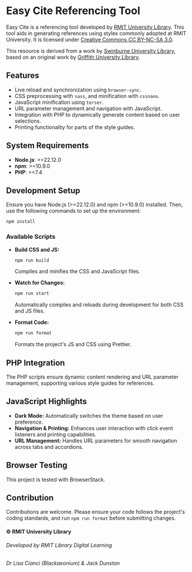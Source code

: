 # Easy Cite Referencing Tool

Easy Cite is a referencing tool developed by [RMIT University Library](https://www.rmit.edu.au/library). This tool aids in generating references using styles commonly adopted at RMIT University. It is licensed under [Creative Commons CC BY-NC-SA 3.0](https://creativecommons.org/licenses/by-nc-sa/3.0/).

This resource is derived from a work by [Swinburne University Library](https://www.swinburne.edu.au/library), based on an original work by [Griffith University Library](https://www.griffith.edu.au/library).

## Features

- Live reload and synchronization using `browser-sync`.
- CSS preprocessing with `sass`, and minification with `cssnano`.
- JavaScript minification using `terser`.
- URL parameter management and navigation with JavaScript.
- Integration with PHP to dynamically generate content based on user selections.
- Printing functionality for parts of the style guides.

## System Requirements

- **Node.js**: >=22.12.0
- **npm**: >=10.9.0
- **PHP**: >=7.4

## Development Setup

Ensure you have Node.js (>=22.12.0) and npm (>=10.9.0) installed. Then, use the following commands to set up the environment:

```bash
npm install
```

### Available Scripts

- **Build CSS and JS:**

  ```bash
  npm run build
  ```

  Compiles and minifies the CSS and JavaScript files.

- **Watch for Changes:**

  ```bash
  npm run start
  ```

  Automatically compiles and reloads during development for both CSS and JS files.

- **Format Code:**

  ```bash
  npm run format
  ```

  Formats the project's JS and CSS using Prettier.

## PHP Integration

The PHP scripts ensure dynamic content rendering and URL parameter management, supporting various style guides for references.

## JavaScript Highlights

- **Dark Mode:** Automatically switches the theme based on user preference.
- **Navigation & Printing:** Enhances user interaction with click event listeners and printing capabilities.
- **URL Management:** Handles URL parameters for smooth navigation across tabs and accordions.

## Browser Testing

This project is tested with BrowserStack.

## Contribution

Contributions are welcome. Please ensure your code follows the project's coding standards, and run `npm run format` before submitting changes.

#### © RMIT University Library

###### Developed by RMIT Library Digital Learning

###### Dr Lisa Cianci (Blackaeonium) & Jack Dunstan
